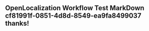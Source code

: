 <properties
ms.topic="hero-topic"
ms.test1="hero-topic"
ms.test2="test"/>

## OpenLocalization Workflow Test MarkDown cf81991f-0851-4d8d-8549-ea9fa8499037 thanks!
